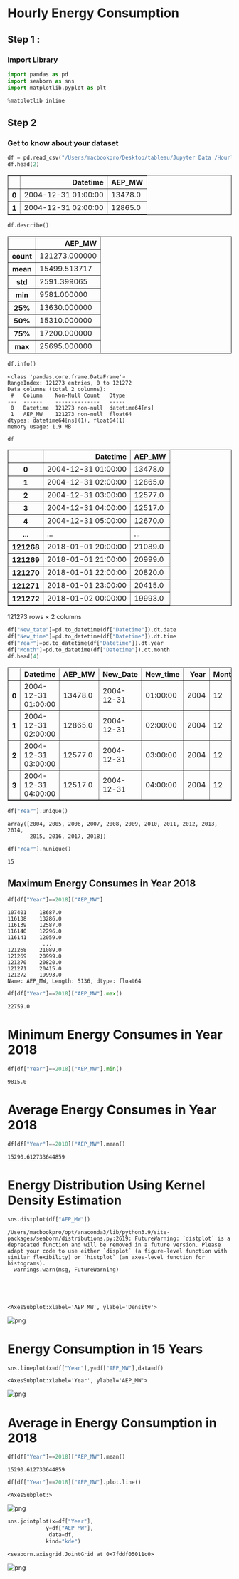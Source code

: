 # Hourly Energy Consumption

## Step 1 :

### Import Library


```python
import pandas as pd
import seaborn as sns
import matplotlib.pyplot as plt

%matplotlib inline
```


## Step 2

### Get to know about your dataset


```python
df = pd.read_csv("/Users/macbookpro/Desktop/tableau/Jupyter Data /Hourly Energy Consumption/AEP_hourly.csv",parse_dates=["Datetime"]) 
df.head(2)
```




<div>
<style scoped>
    .dataframe tbody tr th:only-of-type {
        vertical-align: middle;
    }

    .dataframe tbody tr th {
        vertical-align: top;
    }

    .dataframe thead th {
        text-align: right;
    }
</style>
<table border="1" class="dataframe">
  <thead>
    <tr style="text-align: right;">
      <th></th>
      <th>Datetime</th>
      <th>AEP_MW</th>
    </tr>
  </thead>
  <tbody>
    <tr>
      <th>0</th>
      <td>2004-12-31 01:00:00</td>
      <td>13478.0</td>
    </tr>
    <tr>
      <th>1</th>
      <td>2004-12-31 02:00:00</td>
      <td>12865.0</td>
    </tr>
  </tbody>
</table>
</div>




```python
df.describe()
```




<div>
<style scoped>
    .dataframe tbody tr th:only-of-type {
        vertical-align: middle;
    }

    .dataframe tbody tr th {
        vertical-align: top;
    }

    .dataframe thead th {
        text-align: right;
    }
</style>
<table border="1" class="dataframe">
  <thead>
    <tr style="text-align: right;">
      <th></th>
      <th>AEP_MW</th>
    </tr>
  </thead>
  <tbody>
    <tr>
      <th>count</th>
      <td>121273.000000</td>
    </tr>
    <tr>
      <th>mean</th>
      <td>15499.513717</td>
    </tr>
    <tr>
      <th>std</th>
      <td>2591.399065</td>
    </tr>
    <tr>
      <th>min</th>
      <td>9581.000000</td>
    </tr>
    <tr>
      <th>25%</th>
      <td>13630.000000</td>
    </tr>
    <tr>
      <th>50%</th>
      <td>15310.000000</td>
    </tr>
    <tr>
      <th>75%</th>
      <td>17200.000000</td>
    </tr>
    <tr>
      <th>max</th>
      <td>25695.000000</td>
    </tr>
  </tbody>
</table>
</div>




```python
df.info()
```

    <class 'pandas.core.frame.DataFrame'>
    RangeIndex: 121273 entries, 0 to 121272
    Data columns (total 2 columns):
     #   Column    Non-Null Count   Dtype         
    ---  ------    --------------   -----         
     0   Datetime  121273 non-null  datetime64[ns]
     1   AEP_MW    121273 non-null  float64       
    dtypes: datetime64[ns](1), float64(1)
    memory usage: 1.9 MB



```python
df
```




<div>
<style scoped>
    .dataframe tbody tr th:only-of-type {
        vertical-align: middle;
    }

    .dataframe tbody tr th {
        vertical-align: top;
    }

    .dataframe thead th {
        text-align: right;
    }
</style>
<table border="1" class="dataframe">
  <thead>
    <tr style="text-align: right;">
      <th></th>
      <th>Datetime</th>
      <th>AEP_MW</th>
    </tr>
  </thead>
  <tbody>
    <tr>
      <th>0</th>
      <td>2004-12-31 01:00:00</td>
      <td>13478.0</td>
    </tr>
    <tr>
      <th>1</th>
      <td>2004-12-31 02:00:00</td>
      <td>12865.0</td>
    </tr>
    <tr>
      <th>2</th>
      <td>2004-12-31 03:00:00</td>
      <td>12577.0</td>
    </tr>
    <tr>
      <th>3</th>
      <td>2004-12-31 04:00:00</td>
      <td>12517.0</td>
    </tr>
    <tr>
      <th>4</th>
      <td>2004-12-31 05:00:00</td>
      <td>12670.0</td>
    </tr>
    <tr>
      <th>...</th>
      <td>...</td>
      <td>...</td>
    </tr>
    <tr>
      <th>121268</th>
      <td>2018-01-01 20:00:00</td>
      <td>21089.0</td>
    </tr>
    <tr>
      <th>121269</th>
      <td>2018-01-01 21:00:00</td>
      <td>20999.0</td>
    </tr>
    <tr>
      <th>121270</th>
      <td>2018-01-01 22:00:00</td>
      <td>20820.0</td>
    </tr>
    <tr>
      <th>121271</th>
      <td>2018-01-01 23:00:00</td>
      <td>20415.0</td>
    </tr>
    <tr>
      <th>121272</th>
      <td>2018-01-02 00:00:00</td>
      <td>19993.0</td>
    </tr>
  </tbody>
</table>
<p>121273 rows × 2 columns</p>
</div>




```python
df["New_tate"]=pd.to_datetime(df["Datetime"]).dt.date
df["New_time"]=pd.to_datetime(df["Datetime"]).dt.time
df["Year"]=pd.to_datetime(df["Datetime"]).dt.year
df["Month"]=pd.to_datetime(df["Datetime"]).dt.month 
df.head(4)
```




<div>
<style scoped>
    .dataframe tbody tr th:only-of-type {
        vertical-align: middle;
    }

    .dataframe tbody tr th {
        vertical-align: top;
    }

    .dataframe thead th {
        text-align: right;
    }
</style>
<table border="1" class="dataframe">
  <thead>
    <tr style="text-align: right;">
      <th></th>
      <th>Datetime</th>
      <th>AEP_MW</th>
      <th>New_Date</th>
      <th>New_time</th>
      <th>Year</th>
      <th>Month</th>
    </tr>
  </thead>
  <tbody>
    <tr>
      <th>0</th>
      <td>2004-12-31 01:00:00</td>
      <td>13478.0</td>
      <td>2004-12-31</td>
      <td>01:00:00</td>
      <td>2004</td>
      <td>12</td>
    </tr>
    <tr>
      <th>1</th>
      <td>2004-12-31 02:00:00</td>
      <td>12865.0</td>
      <td>2004-12-31</td>
      <td>02:00:00</td>
      <td>2004</td>
      <td>12</td>
    </tr>
    <tr>
      <th>2</th>
      <td>2004-12-31 03:00:00</td>
      <td>12577.0</td>
      <td>2004-12-31</td>
      <td>03:00:00</td>
      <td>2004</td>
      <td>12</td>
    </tr>
    <tr>
      <th>3</th>
      <td>2004-12-31 04:00:00</td>
      <td>12517.0</td>
      <td>2004-12-31</td>
      <td>04:00:00</td>
      <td>2004</td>
      <td>12</td>
    </tr>
  </tbody>
</table>
</div>




```python
df["Year"].unique()
```




    array([2004, 2005, 2006, 2007, 2008, 2009, 2010, 2011, 2012, 2013, 2014,
           2015, 2016, 2017, 2018])




```python
df["Year"].nunique()
```




    15



## Maximum Energy Consumes in Year 2018


```python
df[df["Year"]==2018]["AEP_MW"]
```




    107401    18687.0
    116138    13286.0
    116139    12587.0
    116140    12296.0
    116141    12059.0
               ...   
    121268    21089.0
    121269    20999.0
    121270    20820.0
    121271    20415.0
    121272    19993.0
    Name: AEP_MW, Length: 5136, dtype: float64




```python
df[df["Year"]==2018]["AEP_MW"].max()
```




    22759.0



# Minimum Energy Consumes in Year 2018


```python
df[df["Year"]==2018]["AEP_MW"].min()
```




    9815.0



# Average Energy Consumes in Year 2018


```python
df[df["Year"]==2018]["AEP_MW"].mean()
```




    15290.612733644859



# Energy Distribution Using Kernel Density Estimation


```python
sns.distplot(df["AEP_MW"])
```

    /Users/macbookpro/opt/anaconda3/lib/python3.9/site-packages/seaborn/distributions.py:2619: FutureWarning: `distplot` is a deprecated function and will be removed in a future version. Please adapt your code to use either `displot` (a figure-level function with similar flexibility) or `histplot` (an axes-level function for histograms).
      warnings.warn(msg, FutureWarning)





    <AxesSubplot:xlabel='AEP_MW', ylabel='Density'>






    
![png](HourlyEnergyConsumption_files/HourlyEnergyConsumption_21_2.png)
    



#  Energy Consumption in 15 Years


```python
sns.lineplot(x=df["Year"],y=df["AEP_MW"],data=df)
```




    <AxesSubplot:xlabel='Year', ylabel='AEP_MW'>






    
![png](HourlyEnergyConsumption_files/HourlyEnergyConsumption_23_1.png)
    



#  Average in Energy Consumption in 2018 


```python
df[df["Year"]==2018]["AEP_MW"].mean()
```




    15290.612733644859




```python
df[df["Year"]==2018]["AEP_MW"].plot.line()
```




    <AxesSubplot:>






    
![png](HourlyEnergyConsumption_files/HourlyEnergyConsumption_26_1.png)
    




```python
sns.jointplot(x=df["Year"],
            y=df["AEP_MW"],
             data=df,
            kind="kde")
```




    <seaborn.axisgrid.JointGrid at 0x7fddf05011c0>






    
![png](HourlyEnergyConsumption_files/HourlyEnergyConsumption_27_1.png)
    


